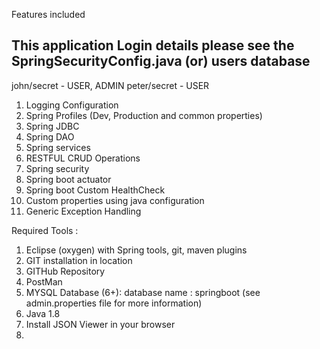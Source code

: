 Features included

## This application Login details please see the SpringSecurityConfig.java (or) users database
john/secret - USER, ADMIN
peter/secret - USER

1. Logging Configuration
2. Spring Profiles (Dev, Production and common properties)
3. Spring JDBC
4. Spring DAO
5. Spring services
6. RESTFUL CRUD Operations
7. Spring security
8. Spring boot actuator
9. Spring boot Custom HealthCheck
10. Custom properties using java configuration
11. Generic Exception Handling

Required Tools : 

1. Eclipse (oxygen) with Spring tools, git, maven plugins
2. GIT installation in location
3. GITHub Repository
4. PostMan
5. MYSQL Database (6+): database name : springboot (see admin.properties file for more information)
6. Java 1.8
7. Install JSON Viewer in your browser
8. 
